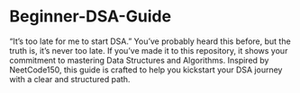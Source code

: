 # Beginner-DSA-Guide
“It’s too late for me to start DSA.” You’ve probably heard this before, but the truth is, it’s never too late. If you’ve made it to this repository, it shows your commitment to mastering Data Structures and Algorithms. Inspired by NeetCode150, this guide is crafted to help you kickstart your DSA journey with a clear and structured path.
